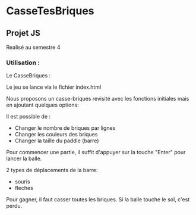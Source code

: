 # CasseTesBriques

## Projet JS

Realisé au semestre 4


### Utilisation :

Le CasseBriques :

Le jeu se lance via le fichier index.html

Nous proposons un casse-briques revisité avec les fonctions initiales mais en ajoutant quelques options:

Il est possible de :

- Changer le nombre de briques par lignes
- Changer les couleurs des briques
- Changer la taille du paddle (barre)

Pour commencer une partie, il suffit d'appuyer sur la touche "Enter" pour lancer la balle.

 
 2 types de déplacements de la barre:
 - souris
 - fleches 

Pour gagner, il faut casser toutes les briques. Si la balle touche le sol, c'est perdu.
